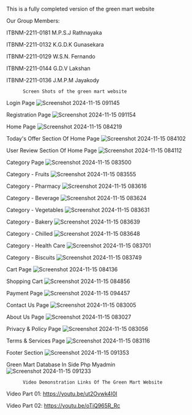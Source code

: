 This is a fully completed version of the green mart website

Our Group Members:   

ITBNM-2211-0181   M.P.S.J Rathnayaka

ITBNM-2211-0132   K.G.D.K Gunasekara 

ITBNM-2211-0129   W.S.N. Fernando  

ITBNM-2211-0144   G.D.V Lakshan   

ITBNM-2211-0136   J.M.P.M Jayakody 

          Screen Shots of the green mart website

Login Page
![Screenshot 2024-11-15 091145](https://github.com/user-attachments/assets/db7dabe9-78df-451e-9103-dae10385b08c)

Registration Page
![Screenshot 2024-11-15 091154](https://github.com/user-attachments/assets/caeff666-c91d-4b9b-9980-6bfce410e086)

Home Page
![Screenshot 2024-11-15 084219](https://github.com/user-attachments/assets/a919d6f8-0974-4302-99c4-e31e29389576)

Today's Offer Section Of Home Page
![Screenshot 2024-11-15 084102](https://github.com/user-attachments/assets/300acc68-ba41-45a0-bac4-0e4e897a5c45)

User Review Section Of Home Page
![Screenshot 2024-11-15 084112](https://github.com/user-attachments/assets/38ab925d-2004-41b1-8482-0735996b9488)

Category Page
![Screenshot 2024-11-15 083500](https://github.com/user-attachments/assets/aadb632b-534b-4365-b44a-89d972fef497)

Category - Fruits
![Screenshot 2024-11-15 083555](https://github.com/user-attachments/assets/44f24277-e15c-4f05-a5ad-a3374a7bed8c)

Category - Pharmacy
![Screenshot 2024-11-15 083616](https://github.com/user-attachments/assets/59305c6a-653e-4594-ae8f-81e10334e9e7)

Category - Beverage
![Screenshot 2024-11-15 083624](https://github.com/user-attachments/assets/2566ba3e-999e-4e1a-a6c8-f40de3d5e195)

Category - Vegetables
![Screenshot 2024-11-15 083631](https://github.com/user-attachments/assets/d7b134d8-4cb5-41c3-bac6-307dd56d8e15)

Category - Bakery
![Screenshot 2024-11-15 083639](https://github.com/user-attachments/assets/0ee77775-90a8-4c88-b9e1-087ac4766f10)

Category - Chilled
![Screenshot 2024-11-15 083648](https://github.com/user-attachments/assets/9f8006c6-8ed3-448b-abb3-5cd2fc1b203f)

Category - Health Care
![Screenshot 2024-11-15 083701](https://github.com/user-attachments/assets/4ddf7019-feef-49b1-988a-4c542d02f6f9)

Category - Biscuits
![Screenshot 2024-11-15 083749](https://github.com/user-attachments/assets/e98900eb-fe74-40cf-8c26-0f7e588b15f8)

Cart Page
![Screenshot 2024-11-15 084136](https://github.com/user-attachments/assets/85650e84-49fd-485c-9646-2dca0d360ae6)

Shopping Cart
![Screenshot 2024-11-15 084856](https://github.com/user-attachments/assets/7c068395-55b7-4111-9c83-01e75c1701c0)

Payment Page
![Screenshot 2024-11-15 094457](https://github.com/user-attachments/assets/37832683-79bc-4fab-aa83-698a60d67193)

Contact Us Page
![Screenshot 2024-11-15 083005](https://github.com/user-attachments/assets/41103937-0cf1-4e0f-9e3d-a68eeeb91a43)

About Us Page
![Screenshot 2024-11-15 083027](https://github.com/user-attachments/assets/f5317037-2543-4299-8d53-6f02b1b718df)

Privacy & Policy Page
![Screenshot 2024-11-15 083056](https://github.com/user-attachments/assets/1c7797e6-5a06-4285-9136-014c5a1123e3)

Terms & Services Page
![Screenshot 2024-11-15 083116](https://github.com/user-attachments/assets/376bd793-f2d6-4381-a297-8b6aa430ba80)

Footer Section
![Screenshot 2024-11-15 091353](https://github.com/user-attachments/assets/6b7def55-a64a-48c8-92ee-19e1e57600f4)

Green Mart Database In Side Php Myadmin
![Screenshot 2024-11-15 091233](https://github.com/user-attachments/assets/00c54693-5ce5-47a5-8238-36406fa16325)

          Video Demonstration Links Of The Green Mart Website

Video Part 01:  https://youtu.be/ut2Ovwk4I0I

Video Part 02:  https://youtu.be/oTiQ965R_Rc
